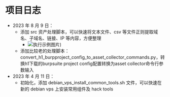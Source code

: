 # 项目日志

- 2023 年 8 月 9 日：
  - 添加 src 资产处理脚本，可以快速将文本文件、csv 等文件正则提取域名、子域名、链接、IP 等内容，方便整理
    -  ![执行示例图片](https://img.soapffz.com/soapsgithubimgs/src资产处理脚本执行示例.png))
  - 添加比较老的处理脚本：convert_h1_burpproject_config_to_asset_collector_commands.py，转换h1下载的burpsuite project config配置转换为asset collector命令行参数输入
- 2023 年 4 月 11 日：
  - 初始化，添加 debian_vps_install_common_tools.sh 文件，可以快速在新的 debian vps 上安装常用组件及 hack tools
